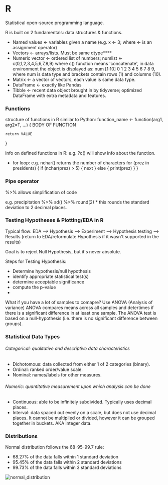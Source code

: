 # R
Statistical open-source programming language.

R is built on 2 fundamentals: data structures & functions.

- Named values <- variables given a name (e.g. x <- 3; where <- is an assignment operator)
- Vectors <- arrays/lists. Must be same dtype****
- Numeric vector <- ordered list of numbers; numlist <- c(0,1,2,3,4,5,6,7,8,9) where c() function means 'concatenate', in data environment the object is displayed as: num [1:10] 0 1 2 3 4 5 6 7 8 9, where num is data type and brackets contain rows (1) and columns (10).
- Matrix <- a vector of vectors, each value is same data type.
- DataFrame <- exactly like Pandas
- Tibble <- recent data object brought in by tidyverse; optimized DataFrame with extra metadata and features.

### Functions
structure of functions in R similar to Python:
function_name <- function(arg1, arg2=T, ...) {
    BODY OF FUNCTION

    return VALUE
}

Info on defined functions in R: e.g. ?c() will show info about the function.

- for loop: e.g. nchar() returns the number of characters
                for (prez in presidents) {
                    if (nchar(prez) > 5) {
                        next
                    }
                        else {
                        print(prez)
                        }
                    }  

### Pipe operator
%>% allows simplification of code

e.g. precipitation %>% sd() %>% round(2) * this rounds the standard deviation to 2 decimal places.

### Testing Hypotheses & Plotting/EDA in R
Typical flow: 
EDA --> Hypothesis --> Experiment --> Hypothesis testing --> Results (return to EDA/reformulate Hypothesis if it wasn't supported in the results)

Goal is to reject Null Hypothesis, but it's never absolute.

Steps for Testing Hypothesis:
- Determine hypothesis/null hypothesis
- identify appropriate statistical test(s)
- determine acceptable significance
- compute the p-value
- 

What if you have a lot of samples to comapre? Use ANOVA (Analysis of variance)
ANOVA compares means across all samples and detertimes if there is a significant difference in at least one sample. The ANOVA test is based on a null-hypothesis (i.e. there is no significant difference between groups).

### Statistical Data Types
###### Categorical: qualitative and descriptive data characteristics
- Dichotomous: data collected from either 1 of 2 categories (binary).
- Ordinal: ranked order/value scale.
- Nominal: names/labels for other measures.

###### Numeric: quantitative measurement upon which analysis can be done
- Continuous: able to be infinitely subdivided. Typically uses decimal places.
- Interval: data spaced out evenly on a scale, but does not use decimal places. It cannot be multiplied or divided, however it can be grouped together in buckets. AKA integer data.

### Distributions
Normal distribution follows the 68-95-99.7 rule: 
- 68.27% of the data falls within 1 standard deviation
- 95.45% of the data falls within 2 standard deviations
- 99.73% of the data falls within 3 standard deviations

![normal_distribution]()